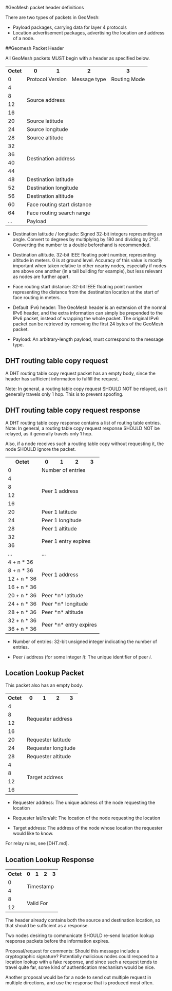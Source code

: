 #GeoMesh packet header definitions

There are two types of packets in GeoMesh:

* Payload packages, carrying data for layer 4 protocols
* Location advertisement packages, advertising the location and address of a node.

##Geomesh Packet Header

All GeoMesh packets MUST begin with a header as specified below.

<table>
<tr>
<th>Octet</th>
<th>0</th>
<th>1</th>
<th>2</th>
<th>3</th>
</tr>
<tr>
<td>0</td>
<td colspan="2">Protocol Version</td>
<td>Message type</td>
<td>Routing Mode</td>
</tr>
<tr><td>4</td><td colspan="4" rowspan="4">Source address</td></tr>
<tr><td>8</td></tr>
<tr><td>12</td></tr>
<tr><td>16</td></tr>
<tr><td>20</td><td colspan="4">Source latitude</td></tr>
<tr><td>24</td><td colspan="4">Source longitude</td></tr>
<tr><td>28</td><td colspan="4">Source altitude</td></tr>
<tr><td>32</td><td colspan="4" rowspan="4">Destination address</td></tr>
<tr><td>36</td></tr>
<tr><td>40</td></tr>
<tr><td>44</td></tr>
<tr><td>48</td><td colspan="4">Destination latitude</td></tr>
<tr><td>52</td><td colspan="4">Destination longitude</td></tr>
<tr><td>56</td><td colspan="4">Destination altitude</td></tr>
<tr><td>60</td><td colspan="4">Face routing start distance</td></tr>
<tr><td>64</td><td colspan="4">Face routing search range</td></tr>
<tr><td>...</td><td colspan="4">Payload</td></tr>
</table>

* Destination latitude / longitude: Signed 32-bit integers representing an angle. Convert to degrees by multiplying by
180 and dividing by 2^31. Converting the number to a double beforehand is recommended.

* Destination altitude. 32-bit IEEE floating point number, representing altitude in meters. 0 is at ground level.
Accuracy of this value is mostly important when taken relative to other nearby nodes, especially if nodes are above one
another (in a tall building for example), but less relevant as nodes are further apart.

* Face routing start distance: 32-bit IEEE floating point number representing the distance from the destination location
at the start of face routing in meters.

* Default IPv6 header: The GeoMesh header is an extension of the normal IPv6 header, and the extra information can simply be
prepended to the IPv6 packet, instead of wrapping the whole packet. The original IPv6 packet can be retrieved by removing
the first 24 bytes of the GeoMesh packet.

* Payload: An arbitrary-length payload, must correspond to the message type.

## DHT routing table copy request

A DHT routing table copy request packet has an empty body, since the header has sufficient information to fulfill
the request.

Note: In general, a routing table copy request SHOULD NOT be relayed, as it generally travels only 1 hop.
This is to prevent spoofing.

## DHT routing table copy request response

A DHT routing table copy response contains a list of routing table entries.
Note: In general, a routing table copy request response SHOULD NOT be relayed, as it generally travels only 1 hop.

Also, if a node receives such a routing table copy without requesting it, the node SHOULD ignore the packet.

<table>
<tr><th>Octet</th><th>0</th><th>1</th><th>2</th><th>3</th></tr>
<tr><td>0</td><td colspan="4">Number of entries</td></tr>
<tr><td>4</td><td colspan="4" rowspan="4">Peer 1 address</td></tr>
<tr><td>8</td></tr>
<tr><td>12</td></tr>
<tr><td>16</td></tr>
<tr><td>20</td><td colspan="4">Peer 1 latitude</td></tr>
<tr><td>24</td><td colspan="4">Peer 1 longitude</td></tr>
<tr><td>28</td><td colspan="4">Peer 1 altitude</td></tr>
<tr><td>32</td><td colspan="4" rowspan="2">Peer 1 entry expires</td></tr>
<tr><td>36</td></tr>
<tr><td>...</td><td colspan="4">...</td></tr>
<tr><td>4 + n * 36</td><td colspan="4" rowspan="4">Peer 1 address</td></tr>
<tr><td>8 + n * 36</td></tr>
<tr><td>12 + n * 36</td></tr>
<tr><td>16 + n * 36</td></tr>
<tr><td>20 + n * 36</td><td colspan="4">Peer *n* latitude</td></tr>
<tr><td>24 + n * 36</td><td colspan="4">Peer *n* longitude</td></tr>
<tr><td>28 + n * 36</td><td colspan="4">Peer *n* altitude</td></tr>
<tr><td>32 + n * 36</td><td colspan="4" rowspan="2">Peer *n* entry expires</td></tr>
<tr><td>36 + n * 36</td></tr>
</table>

* Number of entries: 32-bit unsigned integer indicating the number of entries.

* Peer *i* address (for some integer *i*): The unique identifier of peer *i*.

## Location Lookup Packet

This packet also has an empty body.

<table>
<tr><th>Octet</th><th>0</th><th>1</th><th>2</th><th>3</th></tr>
<tr><td>4</td><td colspan="4" rowspan="4">Requester address</td></tr>
<tr><td>8</td></tr>
<tr><td>12</td></tr>
<tr><td>16</td></tr>
<tr><td>20</td><td colspan="4">Requester latitude</td></tr>
<tr><td>24</td><td colspan="4">Requester longitude</td></tr>
<tr><td>28</td><td colspan="4">Requester altitude</td></tr>
<tr><td>4</td><td colspan="4" rowspan="4">Target address</td></tr>
<tr><td>8</td></tr>
<tr><td>12</td></tr>
<tr><td>16</td></tr>
</table>

* Requester address: The unique address of the node requesting the location

* Requester lat/lon/alt: The location of the node requesting the location

* Target address: The address of the node whose location the requester would like to know.

For relay rules, see [DHT.md].

## Location Lookup Response

<table>
<tr><th>Octet</th><th>0</th><th>1</th><th>2</th><th>3</th></tr>
<tr><td>0</td><td colspan="4" rowspan="2">Timestamp</td></tr>
<tr><td>4</td></tr>
<tr><td>8</td><td colspan="4" rowspan="2">Valid For</td></tr>
<tr><td>12</td></tr>
</table>

The header already contains both the source and destination location, so that should be sufficient as a
response.

Two nodes desiring to communicate SHOULD re-send location lookup response packets before the information expires.

Proposal/request for comments: Should this message include a cryptographic signature?
Potentially malicious nodes could respond to a location lookup with a fake response, and since such a request
tends to travel quite far, some kind of authentication mechanism would be nice.

Another proposal would be for a node to send out multiple request in multiple directions, and use the response that is
produced most often.